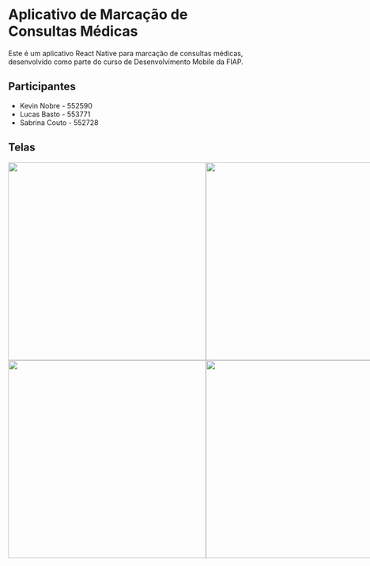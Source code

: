 # Aplicativo de Marcação de Consultas Médicas

Este é um aplicativo React Native para marcação de consultas médicas, desenvolvido como parte do curso de Desenvolvimento Mobile da FIAP.

## Participantes
 * Kevin Nobre - 552590
 * Lucas Basto - 553771
 * Sabrina Couto - 552728

## Telas

<div style="display: flex; justify-content: space-between;">

  <div style="flex: 1; align-items: center;">
    <img src="https://github.com/user-attachments/assets/a9e6b1cc-aeea-453e-94ec-a4a17c12bbb8" height="400">
    <img src="https://github.com/user-attachments/assets/71681657-f199-4b24-bf8c-f2ed2049fb75" height="400">
</div>

</br>

</br>

  <div style="flex: 1; align-items: center;">
  <img src="https://github.com/user-attachments/assets/98296645-1f37-4691-9da7-6571b656495a" height="400">
 <img src="https://github.com/user-attachments/assets/4adf26a8-360d-4287-879e-8a35c4cf5c22" height="400">

      
</div>


## Funcionalidades Implementadas

- Lista de consultas agendadas
- Formulário de agendamento com seleção de data/hora
- Lista de médicos especialistas
- Persistência de dados com AsyncStorage
- Interface moderna e responsiva
- Navegação entre telas

## Tecnologias Utilizadas

- React Native
- TypeScript
- Styled Components
- React Navigation
- AsyncStorage
- React Native Elements
- DateTimePicker

## Como Executar o Projeto

1. Clone o repositório
2. Instale as dependências:
```bash
npm install
```

3. Execute o projeto:
```bash
npx expo start
```

4. Use o aplicativo Expo Go no seu dispositivo móvel para escanear o QR Code ou execute em um emulador.

## Estrutura do Projeto

```
src/
  ├── components/     # Componentes reutilizáveis
  ├── screens/       # Telas do aplicativo
  ├── routes/        # Configuração de navegação
  ├── styles/        # Estilos e tema
  ├── types/         # Definições de tipos TypeScript
  └── services/      # Serviços e integrações
```

## Próximos Passos

- Implementar autenticação de usuário
- Adicionar notificações de lembretes
- Integrar com uma API de backend
- Melhorar a validação de formulários
- Adicionar testes automatizados

## Contribuição

1. Faça um fork do projeto
2. Crie uma branch para sua feature (`git checkout -b feature/AmazingFeature`)
3. Commit suas mudanças (`git commit -m 'Add some AmazingFeature'`)
4. Push para a branch (`git push origin feature/AmazingFeature`)
5. Abra um Pull Request

## Licença

Este projeto está sob a licença MIT. Veja o arquivo [LICENSE](LICENSE) para mais detalhes. 
